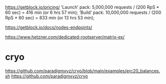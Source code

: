 https://getblock.io/pricing/
‘Launch’ pack: 5,000,000 requests / (200 RpS * 60 sec) = 416 min (or 6 hrs 57 min);
‘Build’ pack: 10,000,000 requests / (200 RpS * 60 sec) = 833 min (or 13 hrs 53 min);

https://getblock.io/docs/nodes-endpoints/

https://www.hetzner.com/dedicated-rootserver/matrix-ex/

# cryo
https://github.com/paradigmxyz/cryo/blob/main/examples/erc20_balances.sh
https://github.com/paradigmxyz/cryo

